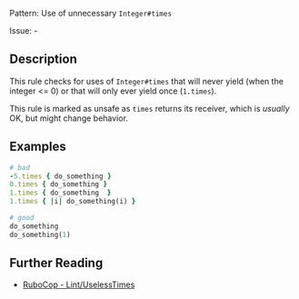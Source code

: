 Pattern: Use of unnecessary `Integer#times`

Issue: -

## Description

This rule checks for uses of `Integer#times` that will never yield
(when the integer <= 0) or that will only ever yield once
(`1.times`).

This rule is marked as unsafe as `times` returns its receiver, which
is *usually* OK, but might change behavior.

## Examples

```ruby
# bad
-5.times { do_something }
0.times { do_something }
1.times { do_something  }
1.times { |i| do_something(i) }

# good
do_something
do_something(1)
```

## Further Reading

* [RuboCop - Lint/UselessTimes](https://docs.rubocop.org/rubocop/cops_lint.html#lintuselesstimes)
